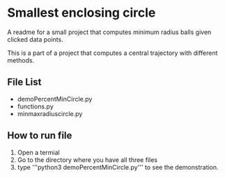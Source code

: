 # Smallest enclosing circle

A readme for a small project that computes minimum radius balls given clicked data points.

This is a part of a project that computes a central trajectory with different methods.

## File List
* demoPercentMinCircle.py
* functions.py
* minmaxradiuscircle.py

## How to run file
1. Open a termial
2. Go to the directory where you have all three files
3. type '''python3 demoPercentMinCircle.py''' to see the demonstration.
